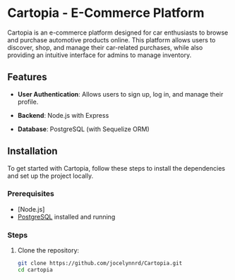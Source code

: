 # Cartopia - E-Commerce Platform

Cartopia is an e-commerce platform designed for car enthusiasts to browse and purchase automotive products online. This platform allows users to discover, shop, and manage their car-related purchases, while also providing an intuitive interface for admins to manage inventory.

## Features

- **User Authentication**: Allows users to sign up, log in, and manage their profile.

- **Backend**: Node.js with Express
- **Database**: PostgreSQL (with Sequelize ORM)


## Installation

To get started with Cartopia, follow these steps to install the dependencies and set up the project locally.

### Prerequisites

- [Node.js]
- [PostgreSQL](https://www.postgresql.org/) installed and running

### Steps

1. Clone the repository:
   ```bash
   git clone https://github.com/jocelynnrd/Cartopia.git
   cd cartopia
